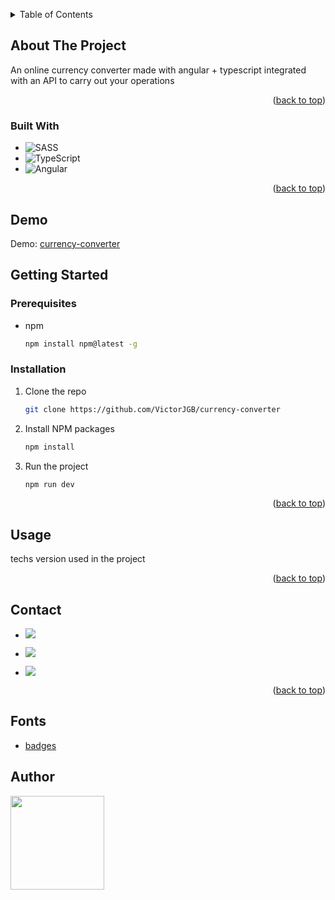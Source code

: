 <a name="readme-top"></a>

<!-- TABLE OF CONTENTS -->
<details>
  <summary>Table of Contents</summary>
  <ol>
    <li>
      <a href="#about-the-project">About The Project</a>
      <ul>
        <li><a href="#built-with">Built With</a></li>
        <li><a href="#demo">Demo</a></li>
      </ul>
    </li>
    <li>
      <a href="#getting-started">Getting Started</a>
      <ul>
        <li><a href="#prerequisites">Prerequisites</a></li>
        <li><a href="#installation">Installation</a></li>
      </ul>
    </li>
    <li><a href="#usage">Usage</a></li>
    <li><a href="#contact">Contact</a></li>
    <li><a href="#fonts">Fonts</a></li>
  </ol>
</details>

<!-- ABOUT THE PROJECT -->

## About The Project

An online currency converter made with angular + typescript integrated with an API to carry out your operations

<p align="right">(<a href="#readme-top">back to top</a>)</p>

### Built With

- ![SASS](https://img.shields.io/badge/SASS-hotpink.svg?style=for-the-badge&logo=SASS&logoColor=white)
- ![TypeScript](https://img.shields.io/badge/typescript-%23007ACC.svg?style=for-the-badge&logo=typescript&logoColor=white)
- ![Angular](https://img.shields.io/badge/angular-%23DD0031.svg?style=for-the-badge&logo=angular&logoColor=white)

<p align="right">(<a href="#readme-top">back to top</a>)</p>

<!-- Live -->

## Demo

Demo: <a href="https://currency-converter-alpha-one.vercel.app/" target="_blank">currency-converter</a>

<!-- GETTING STARTED -->

## Getting Started

### Prerequisites

- npm
  ```sh
  npm install npm@latest -g
  ```

### Installation

1. Clone the repo
   ```sh
   git clone https://github.com/VictorJGB/currency-converter
   ```
2. Install NPM packages
   ```sh
   npm install
   ```
3. Run the project
   ```sh
   npm run dev
   ```
<p align="right">(<a href="#readme-top">back to top</a>)</p>

<!-- USAGE EXAMPLES -->

## Usage

techs version used in the project

<p align="right">(<a href="#readme-top">back to top</a>)</p>

<!-- CONTACT -->

## Contact

- <a href = "mailto:victorgb.dev@gmail.com" target="_blank"><img src="https://img.shields.io/badge/-Gmail-%23333?style=for-the-badge&logo=gmail&logoColor=white" ></a>

- <a href="https://www.linkedin.com/in/jerry-dev-084793203" target="_blank"><img src="https://img.shields.io/badge/-LinkedIn-%230077B5?style=for-the-badge&logo=linkedin&logoColor=white" ></a>

- <a href="https://instagram.com/_jerryGB" target="_blank"><img src="https://img.shields.io/badge/Instagram-E4405F?style=for-the-badge&logo=instagram&logoColor=white"></a>

<p align="right">(<a href="#readme-top">back to top</a>)</p>

<!-- Fonts -->

## Fonts

- [badges](https://github.com/Ileriayo/markdown-badges)

## Author

<a href="https://www.linkedin.com/in/jerry-dev-084793203/">
  <img width="150" height="150" src="https://user-images.githubusercontent.com/62398638/226929073-2c757280-6acf-4641-9fc1-bd7bb1f0485c.jpeg" />
<a/>
